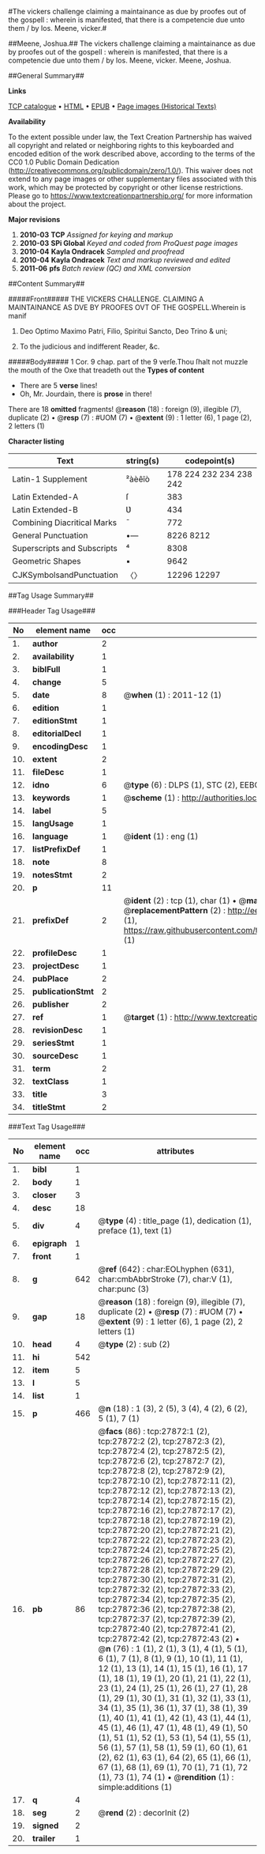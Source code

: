 #The vickers challenge claiming a maintainance as due by proofes out of the gospell : wherein is manifested, that there is a competencie due unto them / by Ios. Meene, vicker.#

##Meene, Joshua.##
The vickers challenge claiming a maintainance as due by proofes out of the gospell : wherein is manifested, that there is a competencie due unto them / by Ios. Meene, vicker.
Meene, Joshua.

##General Summary##

**Links**

[TCP catalogue](http://www.ota.ox.ac.uk/tcp/)  • 
[HTML](http://tei.it.ox.ac.uk/tcp/Texts-HTML/free/A07/A07397.html)  • 
[EPUB](http://tei.it.ox.ac.uk/tcp/Texts-EPUB/free/A07/A07397.epub) • 
[Page images (Historical Texts)](https://historicaltexts.jisc.ac.uk/eebo-24759815e)

**Availability**

To the extent possible under law, the Text Creation Partnership has waived all copyright and related or neighboring rights to this keyboarded and encoded edition of the work described above, according to the terms of the CC0 1.0 Public Domain Dedication (http://creativecommons.org/publicdomain/zero/1.0/). This waiver does not extend to any page images or other supplementary files associated with this work, which may be protected by copyright or other license restrictions. Please go to https://www.textcreationpartnership.org/ for more information about the project.

**Major revisions**

1. __2010-03__ __TCP__ *Assigned for keying and markup*
1. __2010-03__ __SPi Global__ *Keyed and coded from ProQuest page images*
1. __2010-04__ __Kayla Ondracek__ *Sampled and proofread*
1. __2010-04__ __Kayla Ondracek__ *Text and markup reviewed and edited*
1. __2011-06__ __pfs__ *Batch review (QC) and XML conversion*

##Content Summary##

#####Front#####
THE VICKERS CHALLENGE. CLAIMING A MAINTAINANCE AS DVE BY PROOFES OVT OF THE GOSPELL.Wherein is manif
1. Deo Optimo Maximo Patri, Filio, Spiritui Sancto, Deo Trino & uni;

1. To the judicious and indifferent Reader, &c.

#####Body#####
1 Cor. 9 chap. part of the 9 verſe.Thou ſhalt not muzzle the mouth of the Oxe that treadeth out the 
**Types of content**

  * There are 5 **verse** lines!
  * Oh, Mr. Jourdain, there is **prose** in there!

There are 18 **omitted** fragments! 
 @__reason__ (18) : foreign (9), illegible (7), duplicate (2)  •  @__resp__ (7) : #UOM (7)  •  @__extent__ (9) : 1 letter (6), 1 page (2), 2 letters (1)

**Character listing**


|Text|string(s)|codepoint(s)|
|---|---|---|
|Latin-1 Supplement|²àèêîò|178 224 232 234 238 242|
|Latin Extended-A|ſ|383|
|Latin Extended-B|Ʋ|434|
|Combining             Diacritical Marks|̄|772|
|General Punctuation|•—|8226 8212|
|Superscripts             and Subscripts|⁴|8308|
|Geometric Shapes|▪|9642|
|CJKSymbolsandPunctuation|〈〉|12296 12297|

##Tag Usage Summary##

###Header Tag Usage###

|No|element name|occ|attributes|
|---|---|---|---|
|1.|__author__|2||
|2.|__availability__|1||
|3.|__biblFull__|1||
|4.|__change__|5||
|5.|__date__|8| @__when__ (1) : 2011-12 (1)|
|6.|__edition__|1||
|7.|__editionStmt__|1||
|8.|__editorialDecl__|1||
|9.|__encodingDesc__|1||
|10.|__extent__|2||
|11.|__fileDesc__|1||
|12.|__idno__|6| @__type__ (6) : DLPS (1), STC (2), EEBO-CITATION (1), OCLC (1), VID (1)|
|13.|__keywords__|1| @__scheme__ (1) : http://authorities.loc.gov/ (1)|
|14.|__label__|5||
|15.|__langUsage__|1||
|16.|__language__|1| @__ident__ (1) : eng (1)|
|17.|__listPrefixDef__|1||
|18.|__note__|8||
|19.|__notesStmt__|2||
|20.|__p__|11||
|21.|__prefixDef__|2| @__ident__ (2) : tcp (1), char (1)  •  @__matchPattern__ (2) : ([0-9\-]+):([0-9IVX]+) (1), (.+) (1)  •  @__replacementPattern__ (2) : http://eebo.chadwyck.com/downloadtiff?vid=$1&page=$2 (1), https://raw.githubusercontent.com/textcreationpartnership/Texts/master/tcpchars.xml#$1 (1)|
|22.|__profileDesc__|1||
|23.|__projectDesc__|1||
|24.|__pubPlace__|2||
|25.|__publicationStmt__|2||
|26.|__publisher__|2||
|27.|__ref__|1| @__target__ (1) : http://www.textcreationpartnership.org/docs/. (1)|
|28.|__revisionDesc__|1||
|29.|__seriesStmt__|1||
|30.|__sourceDesc__|1||
|31.|__term__|2||
|32.|__textClass__|1||
|33.|__title__|3||
|34.|__titleStmt__|2||


###Text Tag Usage###

|No|element name|occ|attributes|
|---|---|---|---|
|1.|__bibl__|1||
|2.|__body__|1||
|3.|__closer__|3||
|4.|__desc__|18||
|5.|__div__|4| @__type__ (4) : title_page (1), dedication (1), preface (1), text (1)|
|6.|__epigraph__|1||
|7.|__front__|1||
|8.|__g__|642| @__ref__ (642) : char:EOLhyphen (631), char:cmbAbbrStroke (7), char:V (1), char:punc (3)|
|9.|__gap__|18| @__reason__ (18) : foreign (9), illegible (7), duplicate (2)  •  @__resp__ (7) : #UOM (7)  •  @__extent__ (9) : 1 letter (6), 1 page (2), 2 letters (1)|
|10.|__head__|4| @__type__ (2) : sub (2)|
|11.|__hi__|542||
|12.|__item__|5||
|13.|__l__|5||
|14.|__list__|1||
|15.|__p__|466| @__n__ (18) : 1 (3), 2 (5), 3 (4), 4 (2), 6 (2), 5 (1), 7 (1)|
|16.|__pb__|86| @__facs__ (86) : tcp:27872:1 (2), tcp:27872:2 (2), tcp:27872:3 (2), tcp:27872:4 (2), tcp:27872:5 (2), tcp:27872:6 (2), tcp:27872:7 (2), tcp:27872:8 (2), tcp:27872:9 (2), tcp:27872:10 (2), tcp:27872:11 (2), tcp:27872:12 (2), tcp:27872:13 (2), tcp:27872:14 (2), tcp:27872:15 (2), tcp:27872:16 (2), tcp:27872:17 (2), tcp:27872:18 (2), tcp:27872:19 (2), tcp:27872:20 (2), tcp:27872:21 (2), tcp:27872:22 (2), tcp:27872:23 (2), tcp:27872:24 (2), tcp:27872:25 (2), tcp:27872:26 (2), tcp:27872:27 (2), tcp:27872:28 (2), tcp:27872:29 (2), tcp:27872:30 (2), tcp:27872:31 (2), tcp:27872:32 (2), tcp:27872:33 (2), tcp:27872:34 (2), tcp:27872:35 (2), tcp:27872:36 (2), tcp:27872:38 (2), tcp:27872:37 (2), tcp:27872:39 (2), tcp:27872:40 (2), tcp:27872:41 (2), tcp:27872:42 (2), tcp:27872:43 (2)  •  @__n__ (76) : 1 (1), 2 (1), 3 (1), 4 (1), 5 (1), 6 (1), 7 (1), 8 (1), 9 (1), 10 (1), 11 (1), 12 (1), 13 (1), 14 (1), 15 (1), 16 (1), 17 (1), 18 (1), 19 (1), 20 (1), 21 (1), 22 (1), 23 (1), 24 (1), 25 (1), 26 (1), 27 (1), 28 (1), 29 (1), 30 (1), 31 (1), 32 (1), 33 (1), 34 (1), 35 (1), 36 (1), 37 (1), 38 (1), 39 (1), 40 (1), 41 (1), 42 (1), 43 (1), 44 (1), 45 (1), 46 (1), 47 (1), 48 (1), 49 (1), 50 (1), 51 (1), 52 (1), 53 (1), 54 (1), 55 (1), 56 (1), 57 (1), 58 (1), 59 (1), 60 (1), 61 (2), 62 (1), 63 (1), 64 (2), 65 (1), 66 (1), 67 (1), 68 (1), 69 (1), 70 (1), 71 (1), 72 (1), 73 (1), 74 (1)  •  @__rendition__ (1) : simple:additions (1)|
|17.|__q__|4||
|18.|__seg__|2| @__rend__ (2) : decorInit (2)|
|19.|__signed__|2||
|20.|__trailer__|1||
